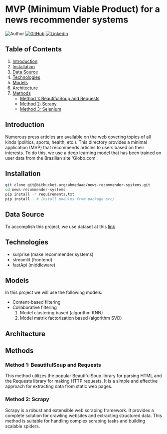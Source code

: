 # MVP (Minimum Viable Product) for a news recommender systems
![Author](https://img.shields.io/badge/Author-Ahmed%20Ait%20Ouazzou-brightgreen)
[![GitHub](https://img.shields.io/badge/GitHub-Follow%20Me-lightgrey)](https://github.com/ahmedaao)
[![LinkedIn](https://img.shields.io/badge/LinkedIn-Connect%20with%20Me-informational)](https://www.linkedin.com/in/ahmed-ait-ouazzou/)

## Table of Contents

1. [Introduction](#introduction)
2. [Installation](#installation)
3. [Data Source](#data-source)
4. [Technologies](#technologies)
5. [Models](#models)
6. [Architecture](#architecture)
7. [Methods](#methods)
    - [Method 1: BeautifulSoup and Requests](#method-1-beautifulsoup-and-requests)
    - [Method 2: Scrapy](#method-2-scrapy)
    - [Method 3: Selenium](#method-3-selenium)

## Introduction

Numerous press articles are available on the web covering topics of all kinds (politics, sports, health, etc.). This directory provides a minimal application (MVP) that recommends articles to users based on their interests. To do this, we use a deep learning model that has been trained on user data from the Brazilian site 'Globo.com'.

## Installation

```sh
git clone git@bitbucket.org:ahmedaao/news-recommender-systems.git
cd news-recommender-systems
pip install -r requirements.txt
pip install . # Install modules from package src/
```
## Data Source

To accomplish this project, we use dataset at this [link](https://www.kaggle.com/datasets/gspmoreira/news-portal-user-interactions-by-globocom#clicks_sample.csv)

## Technologies

- surprise (make recommender systems)
- streamlit (frontend)
- fastApi (middleware)

## Models

In this project we will use the following models: 

- Content-based filtering
- Collaborative filtering
    1. Model clustering based (algorithm KNN)
    2. Model matrix factorization based (algorithm SVD)

## Architecture


## Methods

### Method 1: BeautifulSoup and Requests

This method utilizes the popular BeautifulSoup library for parsing HTML and the Requests library for making HTTP requests. It is a simple and effective approach for extracting data from static web pages.

### Method 2: Scrapy

Scrapy is a robust and extensible web scraping framework. It provides a complete solution for crawling websites and extracting structured data. This method is suitable for handling complex scraping tasks and building scalable spiders.
